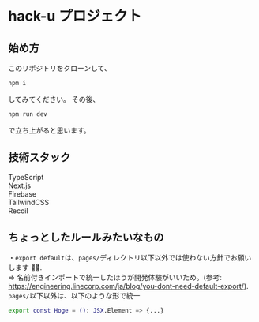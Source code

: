 # hack-u プロジェクト

## 始め方

このリポジトリをクローンして、

```bash
npm i
```

してみてください。
その後、

```bash
npm run dev
```

で立ち上がると思います。

## 技術スタック

TypeScript  
Next.js  
Firebase  
TailwindCSS  
Recoil

## ちょっとしたルールみたいなもの

・`export default`は、`pages/`ディレクトリ以下以外では使わない方針でお願いします 🙇‍♂️.   
=> 名前付きインポートで統一したほうが開発体験がいいため。(参考: https://engineering.linecorp.com/ja/blog/you-dont-need-default-export/).   
`pages/`以下以外は、以下のような形で統一

```bash
export const Hoge = (): JSX.Element => {...}
```
